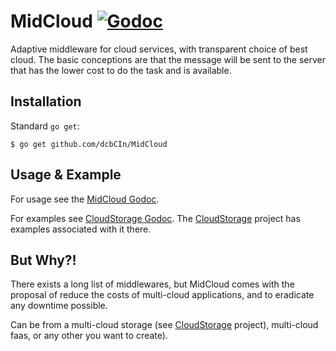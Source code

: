 # MidCloud [![Godoc](https://godoc.org/github.com/dcbCIn/MidCloud?status.svg)](https://godoc.org/github.com/dcbCIn/MidCloud)
Adaptive middleware for cloud services, with transparent choice of best cloud.
The basic conceptions are that the message will be sent to the server that has the lower cost to do the task and is available.

## Installation

Standard `go get`:

```
$ go get github.com/dcbCIn/MidCloud
```

## Usage & Example

For usage see the [MidCloud Godoc](http://godoc.org/github.com/dcbCIn/MidCloud).

For examples see [CloudStorage Godoc](http://godoc.org/github.com/dcbCIn/CloudStorage).
The [CloudStorage](https://github.com/dcbCIn/CloudStorage) project has examples associated with it there.

## But Why?!

There exists a long list of middlewares, but MidCloud comes with the proposal of reduce the costs of multi-cloud 
applications, and to eradicate any downtime possible. 

Can be from a multi-cloud storage (see [CloudStorage](https://github.com/dcbCIn/CloudStorage) project), multi-cloud faas, 
or any other you want to create).